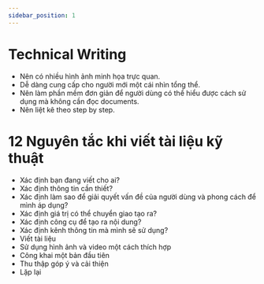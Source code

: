 ```yaml
---
sidebar_position: 1
---
```

# Technical Writing

- Nên có nhiều hình ảnh minh họa trực quan.
- Dễ dàng cung cấp cho người mới một cái nhìn tổng thể.
- Nên làm phần mềm đơn giản để người dùng có thể hiểu được cách sử dụng mà không cần đọc documents.
- Nên liệt kê theo step by step.

# 12 Nguyên tắc khi viết tài liệu kỹ thuật

- Xác định bạn đang viết cho ai?
- Xác định thông tin cần thiết?
- Xác định làm sao để giải quyết vấn đề của người dùng và phong cách để mình áp dụng?
- Xác định giá trị có thể chuyển giao tạo ra?
- Xác định công cụ để tạo ra nội dung?
- Xác định kênh thông tin mà mình sẽ sử dụng?
- Viết tài liệu
- Sử dụng hình ảnh và video một cách thích hợp 
- Công khai một bản đầu tiên
- Thu thập góp ý và cải thiện
- Lặp lại
